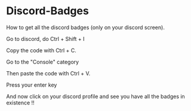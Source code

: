 # Discord-Badges
 How to get all the discord badges (only on your discord screen).

Go to discord, do Ctrl + Shift + I

Copy the code with Ctrl + C.

Go to the "Console" category

Then paste the code with Ctrl + V.

Press your enter key

And now click on your discord profile and see you have all the badges in existence !!
